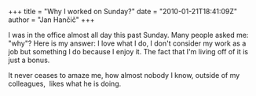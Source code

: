 +++
title = "Why I worked on Sunday?"
date = "2010-01-21T18:41:09Z"
author = "Jan Hančič"
+++

I was in the office almost all day this past Sunday. Many people asked me: "why"? Here is my answer: I love what I do, I don't consider my work as a job but something I do because I enjoy it. The fact that I'm living off of it is just a bonus.

It never ceases to amaze me, how almost nobody I know, outside of my colleagues,  likes what he is doing.
